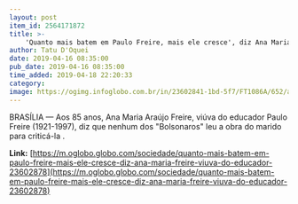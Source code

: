```yaml
---
layout: post
item_id: 2564171872
title: >-
    'Quanto mais batem em Paulo Freire, mais ele cresce', diz Ana Maria Freire, viúva do educador
author: Tatu D'Oquei
date: 2019-04-16 08:35:00
pub_date: 2019-04-16 08:35:00
time_added: 2019-04-18 22:20:33
category: 
image: https://ogimg.infoglobo.com.br/in/23602841-1bd-5f7/FT1086A/652/anamariapaulofreire.jpg
---
```


BRASÍLIA — Aos 85 anos, Ana Maria Araújo Freire, viúva do educador Paulo Freire (1921-1997), diz que nenhum dos "Bolsonaros" leu a obra do marido para criticá-la .

**Link:** [https://m.oglobo.globo.com/sociedade/quanto-mais-batem-em-paulo-freire-mais-ele-cresce-diz-ana-maria-freire-viuva-do-educador-23602878](https://m.oglobo.globo.com/sociedade/quanto-mais-batem-em-paulo-freire-mais-ele-cresce-diz-ana-maria-freire-viuva-do-educador-23602878)

